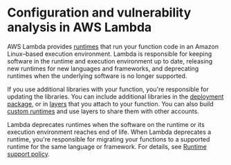 # Configuration and vulnerability analysis in AWS Lambda<a name="security-configuration"></a>

AWS Lambda provides [runtimes](lambda-runtimes.md) that run your function code in an Amazon Linux–based execution environment\. Lambda is responsible for keeping software in the runtime and execution environment up to date, releasing new runtimes for new languages and frameworks, and deprecating runtimes when the underlying software is no longer supported\.

If you use additional libraries with your function, you're responsible for updating the libraries\. You can include additional libraries in the [deployment package](getting-started-create-function.md#gettingstarted-images-package), or in [layers](configuration-layers.md) that you attach to your function\. You can also build [custom runtimes](runtimes-custom.md) and use layers to share them with other accounts\.

Lambda deprecates runtimes when the software on the runtime or its execution environment reaches end of life\. When Lambda deprecates a runtime, you're responsible for migrating your functions to a supported runtime for the same language or framework\. For details, see [Runtime support policy](runtime-support-policy.md)\.